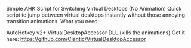 Simple AHK Script for Switching Virtual Desktops (No Animation)
Quick script to jump between virtual desktops instantly without those annoying transition animations.
What you need:

AutoHotkey v2+
VirtualDesktopAccessor DLL (kills the animations)
Get it here: https://github.com/Ciantic/VirtualDesktopAccessor

